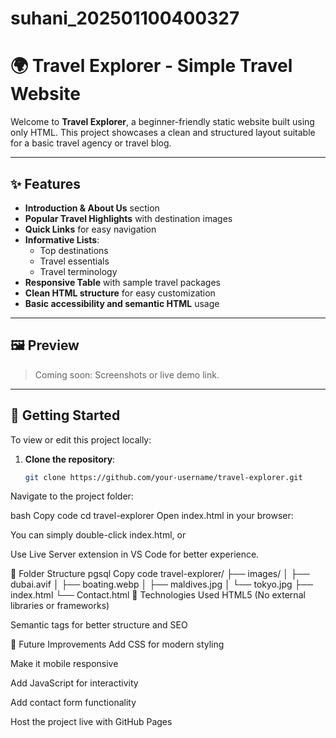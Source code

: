 # suhani_202501100400327
# 🌍 Travel Explorer - Simple Travel Website

Welcome to **Travel Explorer**, a beginner-friendly static website built using only HTML. This project showcases a clean and structured layout suitable for a basic travel agency or travel blog.

---

## ✨ Features

- **Introduction & About Us** section
- **Popular Travel Highlights** with destination images
- **Quick Links** for easy navigation
- **Informative Lists**:
  - Top destinations
  - Travel essentials
  - Travel terminology
- **Responsive Table** with sample travel packages
- **Clean HTML structure** for easy customization
- **Basic accessibility and semantic HTML** usage

---

## 🖼️ Preview

> Coming soon: Screenshots or live demo link.

---

## 🚀 Getting Started

To view or edit this project locally:

1. **Clone the repository**:
   ```bash
   git clone https://github.com/your-username/travel-explorer.git
Navigate to the project folder:

bash
Copy code
cd travel-explorer
Open index.html in your browser:

You can simply double-click index.html, or

Use Live Server extension in VS Code for better experience.

📁 Folder Structure
pgsql
Copy code
travel-explorer/
├── images/
│   ├── dubai.avif
│   ├── boating.webp
│   ├── maldives.jpg
│   └── tokyo.jpg
├── index.html
└── Contact.html
📌 Technologies Used
HTML5 (No external libraries or frameworks)

Semantic tags for better structure and SEO

🔧 Future Improvements
Add CSS for modern styling

Make it mobile responsive

Add JavaScript for interactivity

Add contact form functionality

Host the project live with GitHub Pages

